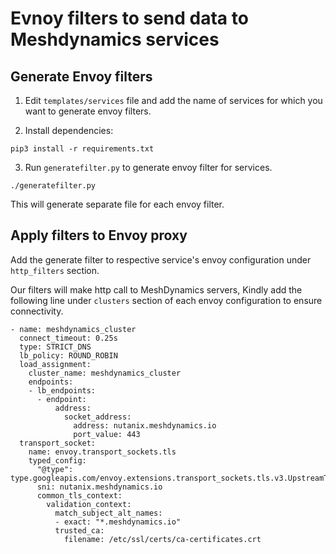 # Evnoy filters to send data to Meshdynamics services

## Generate Envoy filters

1. Edit `templates/services` file and add the name of services for which you want to generate envoy filters.

2. Install dependencies:  
```
pip3 install -r requirements.txt
```

3. Run `generatefilter.py` to generate envoy filter for services.  
```
./generatefilter.py
```  
This will generate separate file for each envoy filter.


## Apply filters to Envoy proxy  

Add the generate filter to respective service's envoy configuration under `http_filters` section.

Our filters will make http call to MeshDynamics servers, Kindly add the following line under `clusters` section of each envoy configuration to ensure connectivity.  

```
- name: meshdynamics_cluster
  connect_timeout: 0.25s
  type: STRICT_DNS
  lb_policy: ROUND_ROBIN
  load_assignment:
    cluster_name: meshdynamics_cluster
    endpoints:
    - lb_endpoints:
      - endpoint:
          address:
            socket_address:
              address: nutanix.meshdynamics.io
              port_value: 443
  transport_socket:
    name: envoy.transport_sockets.tls
    typed_config:
      "@type": type.googleapis.com/envoy.extensions.transport_sockets.tls.v3.UpstreamTlsContext
      sni: nutanix.meshdynamics.io
      common_tls_context:
        validation_context:
          match_subject_alt_names:
          - exact: "*.meshdynamics.io"
          trusted_ca:
            filename: /etc/ssl/certs/ca-certificates.crt
```
